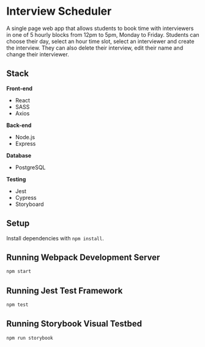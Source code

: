 # Interview Scheduler

A single page web app that allows students to book time with interviewers in one of 5 hourly blocks from 12pm to 5pm, Monday to Friday. Students can choose their day, select an hour time slot, select an interviewer and create the interview.
They can also delete their interview, edit their name and change their interviewer.

## Stack

<strong>Front-end</strong>

- React
- SASS
- Axios

<strong>Back-end</strong>

- Node.js
- Express

<strong>Database</strong>

- PostgreSQL

<strong>Testing</strong>

- Jest
- Cypress
- Storyboard

## Setup

Install dependencies with `npm install`.

## Running Webpack Development Server

```sh
npm start
```

## Running Jest Test Framework

```sh
npm test
```

## Running Storybook Visual Testbed

```sh
npm run storybook
```
